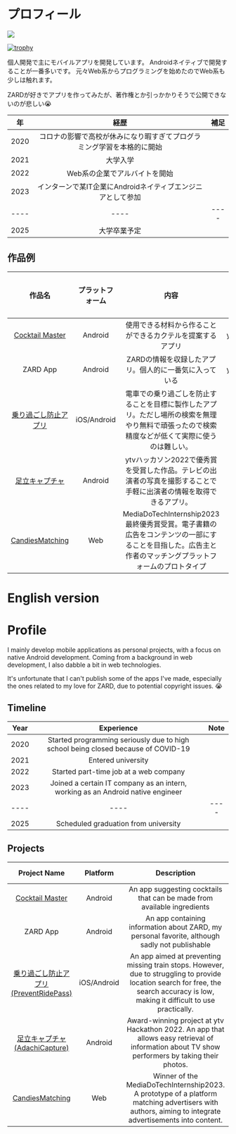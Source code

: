 # プロフィール

<!-- ![Visitors](https://visitor-badge.glitch.me/badge?page_id=SEKI-YUTA&left_color=gray&right_color=blue) -->

<!--
[![Top Langs](https://github-readme-stats.vercel.app/api/top-langs/?username=SEKI-YUTA&layout=donut&langs_count=8&theme=react&hide=html,tex,CMake,C++)](https://github.com/anuraghazra/github-readme-stats)
![GitHub Stats](https://github-readme-stats.vercel.app/api?username=SEKI-YUTA&show_icons=true&theme=react)
-->

![](https://github-profile-summary-cards.vercel.app/api/cards/profile-details?username=SEKI-YUTA&theme=react)

[![trophy](https://github-profile-trophy.vercel.app/?username=SEKI-YUTA)](https://github.com/ryo-ma/github-profile-trophy)

<!-- [![Top Langs](https://github-readme-stats.vercel.app/api/top-langs/?username=SEKI-YUTA&layout=donut&langs_count=8&theme=react&hide=html,tex,CMake,C++)] -->

個人開発で主にモバイルアプリを開発しています。
Androidネイティブで開発することが一番多いです。
元々Web系からプログラミングを始めたのでWeb系も少しは触れます。

ZARDが好きでアプリを作ってみたが、著作権とか引っかかりそうで公開できないのが悲しい😭

| 年 | 経歴 | 補足 |
| :--:| :--: | :--: |
| 2020 | コロナの影響で高校が休みになり暇すぎてプログラミング学習を本格的に開始 | |
| 2021 | 大学入学 | |
| 2022 | Web系の企業でアルバイトを開始 | |
| 2023 | インターンで某IT企業にAndroidネイティブエンジニアとして参加 | |
| ---- | ---- | ---- |
| 2025 | 大学卒業予定 | |

## 作品例
| 作品名 | プラットフォーム | 内容 | 製作中か |
| :--: | :--: | :--: | :--: |
| [Cocktail Master](https://github.com/SEKI-YUTA/CocktailMaster_JetpackCompose) | Android | 使用できる材料から作ることができるカクテルを提案するアプリ | yes |
| ZARD App | Android | ZARDの情報を収録したアプリ。個人的に一番気に入っている | yes |
| [乗り過ごし防止アプリ](https://github.com/SEKI-YUTA/Flutter_PreventRidePass2) | iOS/Android | 電車での乗り過ごしを防止することを目標に製作したアプリ。ただし場所の検索を無理やり無料で頑張ったので検索精度などが低くて実際に使うのは難しい。| no |
| [足立キャプチャ](https://github.com/SEKI-YUTA/Flutter_AdachiCapture) | Android | ytvハッカソン2022で優秀賞を受賞した作品。テレビの出演者の写真を撮影することで手軽に出演者の情報を取得できるアプリ。| no |
| [CandiesMatching](https://github.com/Tomo-osw/Candies_matching) | Web | MediaDoTechInternship2023最終優秀賞受賞。電子書籍の広告をコンテンツの一部にすることを目指した。広告主と作者のマッチングプラットフォームのプロトタイプ | no |






<!--
**SEKI-YUTA/SEKI-YUTA** is a ✨ _special_ ✨ repository because its `README.md` (this file) appears on your GitHub profile.

Here are some ideas to get you started:

- 🔭 I’m currently working on ...
- 🌱 I’m currently learning ...
- 👯 I’m looking to collaborate on ...
- 🤔 I’m looking for help with ...
- 💬 Ask me about ...
- 📫 How to reach me: ...
- 😄 Pronouns: ...
- ⚡ Fun fact: ...
-->

# English version


# Profile

I mainly develop mobile applications as personal projects, with a focus on native Android development. Coming from a background in web development, I also dabble a bit in web technologies.

It's unfortunate that I can't publish some of the apps I've made, especially the ones related to my love for ZARD, due to potential copyright issues. 😭

## Timeline
| Year | Experience | Note |
| :--:| :--: | :--: |
| 2020 | Started programming seriously due to high school being closed because of COVID-19 | |
| 2021 | Entered university | |
| 2022 | Started part-time job at a web company | |
| 2023 | Joined a certain IT company as an intern, working as an Android native engineer | |
| ---- | ---- | ---- |
| 2025 | Scheduled graduation from university | |

## Projects
| Project Name | Platform | Description | Work in Progress |
| :--: | :--: | :--: | :--: |
| [Cocktail Master](https://github.com/SEKI-YUTA/CocktailMaster_JetpackCompose) | Android | An app suggesting cocktails that can be made from available ingredients | yes |
| ZARD App | Android | An app containing information about ZARD, my personal favorite, although sadly not publishable | yes |
| [乗り過ごし防止アプリ (PreventRidePass)](https://github.com/SEKI-YUTA/Flutter_PreventRidePass2) | iOS/Android | An app aimed at preventing missing train stops. However, due to struggling to provide location search for free, the search accuracy is low, making it difficult to use practically. | no |
| [足立キャプチャ (AdachiCapture)](https://github.com/SEKI-YUTA/Flutter_AdachiCapture) | Android | Award-winning project at ytv Hackathon 2022. An app that allows easy retrieval of information about TV show performers by taking their photos. | no |
| [CandiesMatching](https://github.com/Tomo-osw/Candies_matching) | Web | Winner of the MediaDoTechInternship2023. A prototype of a platform matching advertisers with authors, aiming to integrate advertisements into content. | no |
